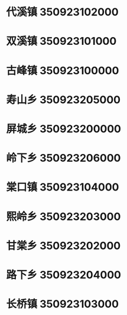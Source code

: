 # 代溪镇 350923102000
# 双溪镇 350923101000
# 古峰镇 350923100000
# 寿山乡 350923205000
# 屏城乡 350923200000
# 岭下乡 350923206000
# 棠口镇 350923104000
# 熙岭乡 350923203000
# 甘棠乡 350923202000
# 路下乡 350923204000
# 长桥镇 350923103000
